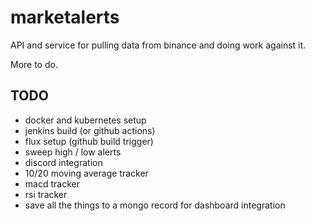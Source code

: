 # marketalerts

API and service for pulling data from binance and doing work against it.

More to do.

## TODO

* docker and kubernetes setup
* jenkins build (or github actions) 
* flux setup (github build trigger)
* sweep high / low alerts
* discord integration
* 10/20 moving average tracker
* macd tracker
* rsi tracker
* save all the things to a mongo record for dashboard integration
